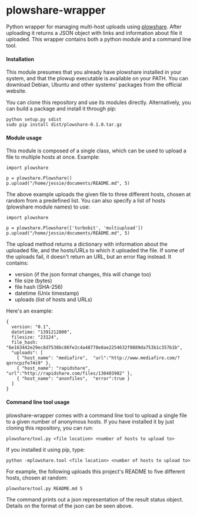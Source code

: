 plowshare-wrapper
=================

Python wrapper for managing multi-host uploads using
[plowshare](https://code.google.com/p/plowshare/). After uploading it returns a
JSON object with links and information about file it uploaded. This wrapper
contains both a python module and a command line tool.

#### Installation

This module presumes that you already have plowshare installed in your system,
and that the plowup executable is available on your PATH. You can download
Debian, Ubuntu and other systems' packages from the official website.

You can clone this repository and use its modules directly. Alternatively, you
can build a package and install it through pip:

    python setup.py sdist
    sudo pip install dist/plowshare-0.1.0.tar.gz

#### Module usage

This module is composed of a single class, which can be used to upload a file
to multiple hosts at once. Example:

    import plowshare

    p = plowshare.Plowshare()
    p.upload("/home/jessie/documents/README.md", 5)


The above example uploads the given file to three different hosts, chosen at
random from a predefined list. You can also specify a list of hosts (plowshare
module names) to use:

    import plowshare

    p = plowshare.Plowshare(['turbobit', 'multiupload'])
    p.upload("/home/jessie/documents/README.md", 5)


The upload method returns a dictionary with information about the uploaded
file, and the hosts/URLs to which it uploaded the file. If some of the uploads
fail, it doesn't return an URL, but an error flag instead. It contains:

- version (if the json format changes, this will change too)
- file size (bytes)
- file hash (SHA-256)
- datetime (Unix timestamp)
- uploads (list of hosts and URLs)

Here's an example:

    {
      version: "0.1",
      datetime: "1391212800",
      filesize: "23124",
      file_hash: "6e163442e29ec8d7538bc86fe2c4a48778e8ae2254632f0889da753b1c357b1b",
      "uploads": [
        { "host_name": "mediafire",  "url":"http://www.mediafire.com/?qorncpzfe74s9" },
        { "host_name": "rapidshare", "url":"http://rapidshare.com/files/130403982" },
        { "host_name": "anonfiles",  "error":true }
      ]
    }

#### Command line tool usage

plowshare-wrapper comes with a command line tool to upload a single file to a
given number of anonymous hosts. If you have installed it by just cloning this
repository, you can run:

    plowshare/tool.py <file location> <number of hosts to upload to>

If you installed it using pip, type:

    python -mplowshare.tool <file location> <number of hosts to upload to>


For example, the following uploads this project's README to five different
hosts, chosen at random:

    plowshare/tool.py README.md 5

The command prints out a json representation of the result status object.
Details on the format of the json can be seen above.
